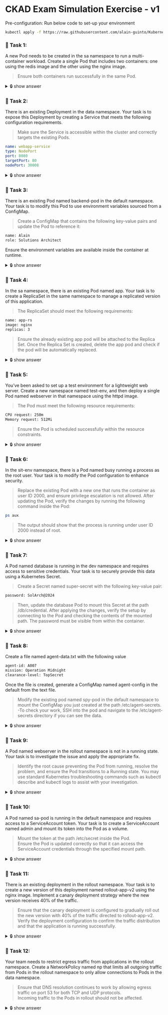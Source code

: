 # CKAD Exam Simulation Exercise - v1

Pre-configuration: Run below code to set-up your environment

```bash
kubectl apply -f https://raw.githubusercontent.com/alain-guinto/Kubernetes/refs/heads/main/ckad-simulation-preconfig-v1.yaml
```

### 📌  Task 1: 
A new Pod needs to be created in the sa namespace to run a multi-container workload. Create a single Pod that includes two containers: one using the redis image and the other using the nginx image. 
> Ensure both containers run successfully in the same Pod.
<details>
<summary>🔒 show answer </summary>
<p>

```bash
TBD
```

</p>
</details>

### 📌  Task 2:
There is an existing Deployment in the data namespace. Your task is to expose this Deployment by creating a Service that meets the following configuration requirements.  
> Make sure the Service is accessible within the cluster and correctly targets the existing Pods.

```yml
name: webapp-service
type: NodePort
port: 8080
targetPort: 80
nodePort: 30008
```
<details>
<summary>🔒 show answer </summary>
<p>

```bash
TBD
```

</p>
</details>

### 📌  Task 3:
There is an existing Pod named backend-pod in the default namespace. Your task is to modify this Pod to use environment variables sourced from a ConfigMap.  
> Create a ConfigMap that contains the following key-value pairs and update the Pod to reference it:
```bash
name: Alain
role: Solutions Architect
```
Ensure the environment variables are available inside the container at runtime.  
<details>
<summary>🔒 show answer </summary>
<p>

```bash
TBD
```

</p>
</details>

### 📌  Task 4:
In the sa namespace, there is an existing Pod named app. Your task is to create a ReplicaSet in the same namespace to manage a replicated version of this application.
> The ReplicaSet should meet the following requirements:
```bash
name: app-rs 
image: nginx 
replicas: 3
```
> Ensure the already existing app pod will be attached to the Replica Set.
> Once the Replica Set is created, delete the app pod and check if the pod will be automatically replaced.
<details>
<summary>🔒 show answer </summary>
<p>

```bash
TBD
```

</p>
</details>

### 📌  Task 5:
You’ve been asked to set up a test environment for a lightweight web server. Create a new namespace named test-env, and then deploy a single Pod named webserver in that namespace using the httpd image.
> The Pod must meet the following resource requirements:
```bash
CPU request: 250m
Memory request: 512Mi
```
> Ensure the Pod is scheduled successfully within the resource constraints.
<details>
<summary>🔒 show answer </summary>
<p>

```bash
TBD
```

</p>
</details>

### 📌  Task 6:
In the sit-env namespace, there is a Pod named busy running a process as the root user. Your task is to modify the Pod configuration to enhance security.
> Replace the existing Pod with a new one that runs the container as user ID 2000, and ensure privilege escalation is not allowed.
> After updating the Pod, verify the changes by running the following command inside the Pod:
```bash
ps aux
```
> The output should show that the process is running under user ID 2000 instead of root.
<details>
<summary>🔒 show answer </summary>
<p>

```bash
TBD
```

</p>
</details>

### 📌  Task 7:
A Pod named database is running in the dev namespace and requires access to sensitive credentials. Your task is to securely provide this data using a Kubernetes Secret.
> Create a Secret named super-secret with the following key-value pair:
```bash
password: SolArch@2024
```
> Then, update the database Pod to mount this Secret at the path /db/credential.
> After applying the changes, verify the setup by connecting to the Pod and checking the contents of the mounted path. The password must be visible from within the container.
<details>
<summary>🔒 show answer </summary>
<p>

```bash
TBD
```

</p>
</details>

### 📌  Task 8: 
Create a file named agent-data.txt with the following value

```bash
agent-id: A007  
mission: Operation Midnight  
clearance-level: TopSecret  
```
Once the file is created, generate a ConfigMap named agent-config in the default from the text file.
> Modify the existing pod named spy-pod in the default namespace to mount the ConfigMap you just created at the path /etc/agent-secrets.
> -To check your work, SSH into the pod and navigate to the /etc/agent-secrets directory if you can see the data.
<details>
<summary>🔒 show answer </summary>
<p>

```bash
TBD
```

</p>
</details>

### 📌  Task 9:
A Pod named webserver in the rollout namespace is not in a running state. Your task is to investigate the issue and apply the appropriate fix.
> Identify the root cause preventing the Pod from running, resolve the problem, and ensure the Pod transitions to a Running state.
> You may use standard Kubernetes troubleshooting commands such as kubectl describe and kubectl logs to assist with your investigation.
<details>
<summary>🔒 show answer </summary>
<p>

```bash
kubectl -n rollout get po webserver  #--- check the pod in rollout namespace
kubectl -n rollout edit po webserver #--- directly edit the pod and change the mispelled image
```

</p>
</details>

### 📌  Task 10:
A Pod named sa-pod is running in the default namespace and requires access to a ServiceAccount token. Your task is to create a ServiceAccount named admin and mount its token into the Pod as a volume.  
> Mount the token at the path /etc/secret inside the Pod.  
> Ensure the Pod is updated correctly so that it can access the ServiceAccount credentials through the specified mount path.  
<details>
<summary>🔒 show answer </summary>
<p>

```bash
TBD
```

</p>
</details>  

### 📌  Task 11:
There is an existing deployment in the rollout namespace. Your task is to create a new version of this deployment named rollout-app-v2 using the nginx image. Implement a canary deployment strategy where the new version receives 40% of the traffic.  
> Ensure that the canary deployment is configured to gradually roll out the new version with 40% of the traffic directed to rollout-app-v2.  
> Verify the deployment configuration to confirm the traffic distribution and that the application is running successfully.
<details>
<summary>🔒 show answer </summary>
<p>

```bash
TBD
```

</p>
</details>

### 📌  Task 12:
Your team needs to restrict egress traffic from applications in the rollout namespace. Create a NetworkPolicy named np that limits all outgoing traffic from Pods in the rollout namespace to only allow connections to Pods in the data namespace.  
> Ensure that DNS resolution continues to work by allowing egress traffic on port 53 for both TCP and UDP protocols.  
> Incoming traffic to the Pods in rollout should not be affected.  
<details>
<summary>🔒 show answer </summary>
<p>

```bash
TBD
```

</p>
</details>
